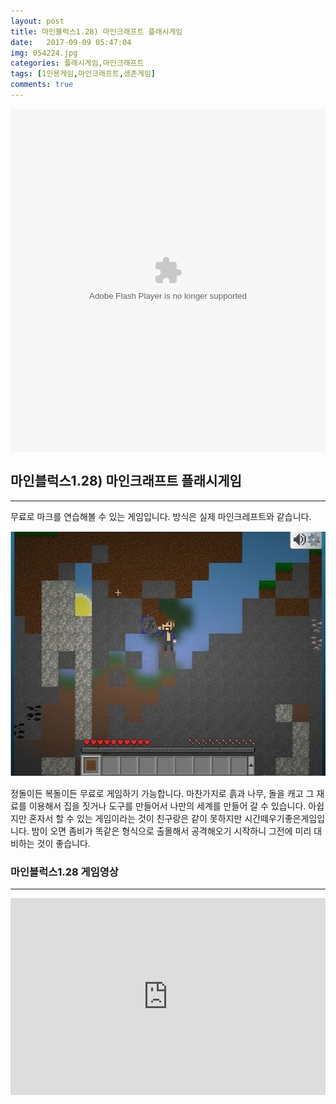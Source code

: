 ```yaml
---
layout: post
title: 마인블럭스1.28) 마인크래프트 플래시게임
date:   2017-09-09 05:47:04
img: 054224.jpg
categories: 플래시게임,마인크래프트
tags: [1인용게임,마인크래프트,생존게임]
comments: true
---
```


<embed src="http://tips4u.tistory.com/attachment/cfile22.uf@264F094957D92FB835AF2F.swf" type="application/x-shockwave-flash" width="100%" height="550" align="middle" name="gamefile">
<h2>마인블럭스1.28) 마인크래프트 플래시게임</h2>

<hr />

무료로 마크를 연습해볼 수 있는 게임입니다. 방식은 실제 마인크레프트와 같습니다.

<img class="alignnone size-full wp-image-121" src="/images/054224.jpg" alt="" width="534" height="392" />

정돌이든 복돌이든 무료로 게임하기 가능합니다. 마찬가지로 흙과 나무, 돌을 캐고 그 재료를 이용해서 집을 짓거나 도구를 만들어서 나만의 세계를 만들어 갈 수 있습니다. 아쉽지만 혼자서 할 수 있는 게임이라는 것이 친구랑은 같이 못하지만 시간떼우기좋은게임입니다. 밤이 오면 좀비가 똑같은 형식으로 출몰해서 공격해오기 시작하니 그전에 미리 대비하는 것이 좋습니다.
<h3>마인블럭스1.28 게임영상</h3>

<hr />

<iframe width="100%" height="315" src="https://www.youtube.com/embed/nh72CfaHdE4?rel=0" frameborder="0" allow="autoplay; encrypted-media" allowfullscreen></iframe>